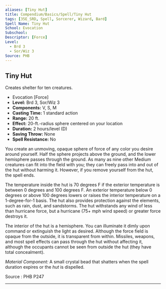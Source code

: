 ```yaml
---
aliases: [Tiny Hut]
title: Compendium/Basics/Spell/Tiny Hut
tags: [35E_SRD, Spell, Sorcerer, Wizard, Bard]
Spell Name: Tiny Hut
School: Evocation
Subschool: 
Descriptor: [Force]
Level:
  - Brd 3
  - Sor/Wiz 3
Source: PHB
---
```



## Tiny Hut

Creates shelter for ten creatures.

*   Evocation [Force]
*   **Level:** Brd 3, Sor/Wiz 3
*   **Components:** V, S, M
*   **Casting Time:** 1 standard action
*   **Range:** 20 ft.
*   **Effect:** 20-ft.-radius sphere centered on your location
*   **Duration:** 2 hours/level (D)
*   **Saving Throw:** None
*   **Spell Resistance:** No

<p>You create an unmoving, opaque sphere of force of any color you desire around yourself. Half the sphere projects above the ground, and the lower hemisphere passes through the ground. As many as nine other Medium creatures can fit into the field with you; they can freely pass into and out of the hut without harming it. However, if you remove yourself from the hut, the spell ends.</p><p>The temperature inside the hut is 70 degrees F if the exterior temperature is between 0 degrees and 100 degrees F. An exterior temperature below 0 degrees or above 100 degrees lowers or raises the interior temperature on a 1-degree-for-1 basis. The hut also provides protection against the elements, such as rain, dust, and sandstorms. The hut withstands any wind of less than hurricane force, but a hurricane (75+ mph wind speed) or greater force destroys it.</p><p>The interior of the hut is a hemisphere. You can illuminate it dimly upon command or extinguish the light as desired. Although the force field is opaque from the outside, it is transparent from within. Missiles, weapons, and most spell effects can pass through the hut without affecting it, although the occupants cannot be seen from outside the hut (they have total concealment).</p><p><i>Material Component:</i> A small crystal bead that shatters when the spell duration expires or the <i>hut</i> is dispelled.</p>

Source : PHB P247

---
